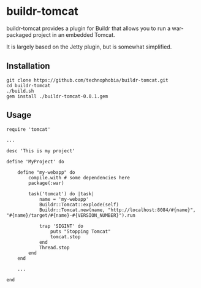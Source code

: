 buildr-tomcat
=============

buildr-tomcat provides a plugin for Buildr that allows you to run a war-packaged project in an embedded Tomcat.

It is largely based on the Jetty plugin, but is somewhat simplified.

Installation
------------

	git clone https://github.com/technophobia/buildr-tomcat.git
	cd buildr-tomcat
	./build.sh
	gem install ./buildr-tomcat-0.0.1.gem

Usage
-----

	require 'tomcat'
	
	...

	desc 'This is my project'

	define 'MyProject' do

		define "my-webapp" do
			compile.with # some dependencies here
			package(:war)

			task('tomcat') do |task|
				name = 'my-webapp'
				Buildr::Tomcat::explode(self)
				Buildr::Tomcat.new(name, "http://localhost:8084/#{name}", "#{name}/target/#{name}-#{VERSION_NUMBER}").run

				trap 'SIGINT' do
					puts "Stopping Tomcat"
					tomcat.stop
				end
				Thread.stop
			end
		end

		...

	end

